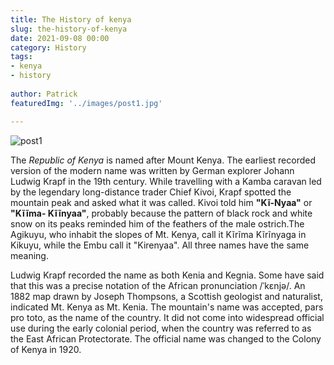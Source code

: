 ```yaml
---
title: The History of kenya
slug: the-history-of-kenya
date: 2021-09-08 00:00
category: History
tags: 
- kenya
- history
  
author: Patrick
featuredImg: '../images/post1.jpg'      

---
```


![post1](images/post1.jpg)

The *Republic of Kenya* is named after Mount Kenya. The earliest recorded version of the modern name was written by German explorer Johann Ludwig Krapf in the 19th century. While travelling with a Kamba caravan led by the legendary long-distance trader Chief Kivoi, Krapf spotted the mountain peak and asked what it was called. Kivoi told him **"Kĩ-Nyaa"** or **"Kĩĩma- Kĩĩnyaa"**, probably because the pattern of black rock and white snow on its peaks reminded him of the feathers of the male ostrich.The Agikuyu, who inhabit the slopes of Mt. Kenya, call it Kĩrĩma Kĩrĩnyaga in Kikuyu, while the Embu call it "Kirenyaa". All three names have the same meaning.

Ludwig Krapf recorded the name as both Kenia and Kegnia. Some have said that this was a precise notation of the African pronunciation /ˈkɛnjə/. An 1882 map drawn by Joseph Thompsons, a Scottish geologist and naturalist, indicated Mt. Kenya as Mt. Kenia. The mountain's name was accepted, pars pro toto, as the name of the country. It did not come into widespread official use during the early colonial period, when the country was referred to as the East African Protectorate. The official name was changed to the Colony of Kenya in 1920. 